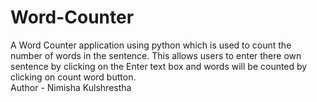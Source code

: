 # Word-Counter
A Word Counter application using python which is used to count the number of words in the sentence. This allows users to enter there own sentence by clicking on the Enter text box and words will be counted by clicking on count word button.
<br>
Author - Nimisha Kulshrestha
